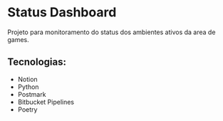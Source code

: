 # Status Dashboard #
Projeto para monitoramento do status dos ambientes ativos da area de games.
## Tecnologias:
* Notion
* Python
* Postmark
* Bitbucket Pipelines
* Poetry
